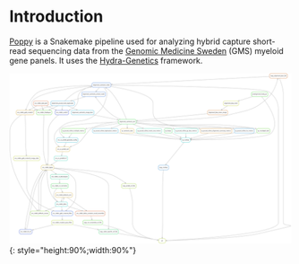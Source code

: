 # Introduction

[Poppy](https://github.com/genomic-medicine-sweden/Twist_DNA_Hematology) is a Snakemake pipeline used for analyzing hybrid capture short-read sequencing data from the [Genomic Medicine Sweden](https://genomicmedicine.se/en/)  (GMS) myeloid gene panels. It uses the [Hydra-Genetics](https://github.com/hydra-genetics) framework.

![rule graph](images/rulegraph.png){: style="height:90%;width:90%"} 

